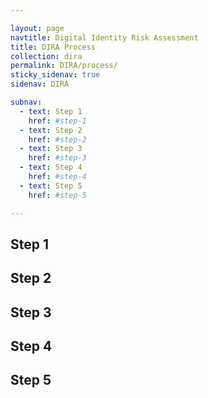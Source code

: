 ```yaml
---

layout: page
navtitle: Digital Identity Risk Assessment
title: DIRA Process
collection: dira
permalink: DIRA/process/
sticky_sidenav: true
sidenav: DIRA

subnav:
  - text: Step 1
    href: #step-1
  - text: Step 2
    href: #step-2
  - text: Step 3
    href: #step-3
  - text: Step 4
    href: #step-4
  - text: Step 5
    href: #step-5

---
```


## Step 1

## Step 2

## Step 3

## Step 4

## Step 5
